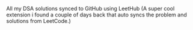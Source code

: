 
All my DSA solutions synced to GitHub using LeetHub (A super cool extension i found a couple of days back that auto syncs the problem and solutions from LeetCode.)

